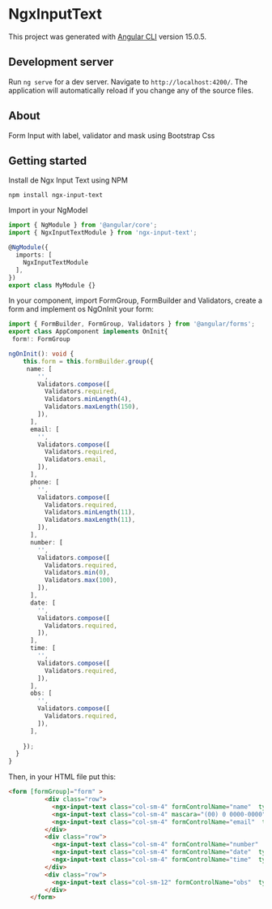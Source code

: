 # NgxInputText

This project was generated with [Angular CLI](https://github.com/angular/angular-cli) version 15.0.5.

## Development server

Run `ng serve` for a dev server. Navigate to `http://localhost:4200/`. The application will automatically reload if you change any of the source files.

## About

Form Input with label, validator and mask using Bootstrap Css

## Getting started

Install de Ngx Input Text using NPM
```
npm install ngx-input-text

```
Import in your NgModel
```typescript
import { NgModule } from '@angular/core';
import { NgxInputTextModule } from 'ngx-input-text';

@NgModule({
  imports: [
    NgxInputTextModule
  ],
})
export class MyModule {}

```

In your component, import FormGroup, FormBuilder and Validators, create a form and implement os NgOnInit your form:

```typescript
import { FormBuilder, FormGroup, Validators } from '@angular/forms';
export class AppComponent implements OnInit{
 form!: FormGroup

ngOnInit(): void {
    this.form = this.formBuilder.group({     
     name: [
        '',
        Validators.compose([
          Validators.required,
          Validators.minLength(4),
          Validators.maxLength(150),
        ]),
      ],
      email: [
        '',
        Validators.compose([
          Validators.required,
          Validators.email,
        ]),
      ],
      phone: [
        '',
        Validators.compose([
          Validators.required,
          Validators.minLength(11),
          Validators.maxLength(11),
        ]),
      ],
      number: [
        '',
        Validators.compose([
          Validators.required,
          Validators.min(0),
          Validators.max(100),
        ]),
      ],
      date: [
        '',
        Validators.compose([
          Validators.required,
        ]),
      ],
      time: [
        '',
        Validators.compose([
          Validators.required,
        ]),
      ],
      obs: [
        '',
        Validators.compose([
          Validators.required,
        ]),
      ],
    
    });
  }
}

```
Then, in your HTML file put this:

```html
<form [formGroup]="form" >
          <div class="row">
            <ngx-input-text class="col-sm-4" formControlName="name"  type="text" label="Name" id="name"  />
            <ngx-input-text class="col-sm-4" mascara="(00) 0 0000-0000" formControlName="phone"  type="text" label="Phone with mask" id="phone"  />
            <ngx-input-text class="col-sm-4" formControlName="email"  type="email" label="Email" id="email"  />
          </div>
          <div class="row">
            <ngx-input-text class="col-sm-4" formControlName="number"  type="number" label="Number" id="number"  />
            <ngx-input-text class="col-sm-4" formControlName="date"  type="date" label="Date" id="date"  />
            <ngx-input-text class="col-sm-4" formControlName="time"  type="time" label="Time" id="time"  />
          </div>
          <div class="row">
            <ngx-input-text class="col-sm-12" formControlName="obs"  type="textarea" label="Description" id="obs"  />
          </div>
      </form>
```
